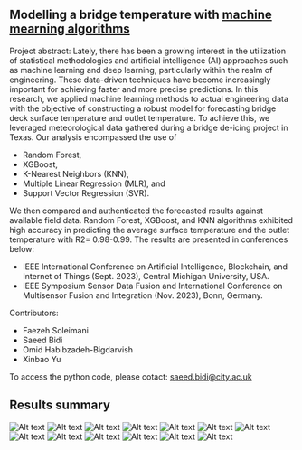 ## Modelling a bridge temperature with <ins>machine mearning algorithms</ins>
Project abstract: Lately, there has been a growing interest in the utilization of statistical methodologies and artificial intelligence (AI) approaches such as machine learning and deep learning, particularly within the realm of engineering. These data-driven techniques have become increasingly important for achieving faster and more precise predictions. In this research, we applied machine learning methods to actual engineering data with the objective of constructing a robust model for forecasting bridge deck surface temperature and outlet temperature. To achieve this, we leveraged meteorological data gathered during a bridge de-icing project in Texas. Our analysis encompassed the use of
* Random Forest,
* XGBoost,
* K-Nearest Neighbors (KNN),
* Multiple Linear Regression (MLR), and
* Support Vector Regression (SVR).

We then compared and authenticated the forecasted results against available field data. Random Forest, XGBoost, and KNN algorithms exhibited high accuracy in predicting the average surface temperature and the outlet temperature with R2= 0.98-0.99. The results are presented in conferences below:
* IEEE International Conference on Artificial Intelligence, Blockchain, and Internet of Things (Sept. 2023), Central Michigan University, USA.
* IEEE Symposium Sensor Data Fusion and International Conference on Multisensor Fusion and Integration (Nov. 2023), Bonn, Germany.

Contributors:

* Faezeh Soleimani
* Saeed Bidi
* Omid Habibzadeh-Bigdarvish 
* Xinbao Yu

To access the python code, please cotact: saeed.bidi@city.ac.uk

## Results summary

![Alt text](<Results summary/PredictionError with KNeighborsRegressor.png>) ![Alt text](<Results summary/CorrMat.png>) ![Alt text](<Results summary/Line with KNeighborsRegressor.png>) ![Alt text](<Results summary/Line with LinearRegression.png>) ![Alt text](<Results summary/Line with RandomForestRegressor.png>) ![Alt text](<Results summary/Line with XGB Decision Tree.png>) ![Alt text](<Results summary/PredictionError with LinearRegression.png>) ![Alt text](<Results summary/PredictionError with RandomForestRegressor.png>) ![Alt text](<Results summary/PredictionError with XGB Decision Tree.png>) ![Alt text](<Results summary/Residuals with KNeighborsRegressor.png>) ![Alt text](<Results summary/Residuals with LinearRegression.png>) ![Alt text](<Results summary/Residuals with PolinLinearRegression.png>) ![Alt text](<Results summary/Residuals with SVR.png>)